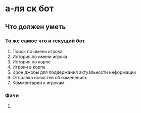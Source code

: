 # а-ля ск бот

## Что должен уметь

### То же самое что и текущий бот

1. Поиск по имени игрока
2. История по имени игрока
3. История по корпе
4. Игроки в корпе
5. Крон джобы для поддержания актуальности информации
6. Отправка новостей об изменениях
7. Комментарии к игрокам

### Фичи

1. 